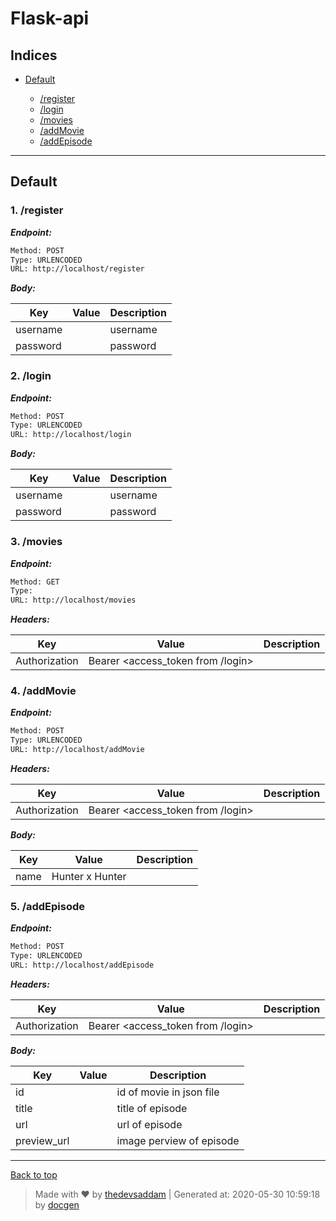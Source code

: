 
# Flask-api



## Indices

* [Default](#default)

  * [/register](#1-register)
  * [/login](#2-login)
  * [/movies](#3-movies)
  * [/addMovie](#4-addmovie)
  * [/addEpisode](#5-addepisode)


--------


## Default



### 1. /register



***Endpoint:***

```bash
Method: POST
Type: URLENCODED
URL: http://localhost/register
```



***Body:***


| Key | Value | Description |
| --- | ------|-------------|
| username |  | username |
| password |  | password |



### 2. /login



***Endpoint:***

```bash
Method: POST
Type: URLENCODED
URL: http://localhost/login
```



***Body:***


| Key | Value | Description |
| --- | ------|-------------|
| username |  | username |
| password |  | password |



### 3. /movies



***Endpoint:***

```bash
Method: GET
Type: 
URL: http://localhost/movies
```


***Headers:***

| Key | Value | Description |
| --- | ------|-------------|
| Authorization | Bearer <access_token from /login> |  |



### 4. /addMovie



***Endpoint:***

```bash
Method: POST
Type: URLENCODED
URL: http://localhost/addMovie
```


***Headers:***

| Key | Value | Description |
| --- | ------|-------------|
| Authorization | Bearer <access_token from /login> |  |



***Body:***


| Key | Value | Description |
| --- | ------|-------------|
| name | Hunter x Hunter |  |



### 5. /addEpisode



***Endpoint:***

```bash
Method: POST
Type: URLENCODED
URL: http://localhost/addEpisode
```


***Headers:***

| Key | Value | Description |
| --- | ------|-------------|
| Authorization | Bearer <access_token from /login> |  |



***Body:***


| Key | Value | Description |
| --- | ------|-------------|
| id |  | id of movie in json file |
| title |  | title of episode |
| url |  | url of episode |
| preview_url |  | image perview of episode |



---
[Back to top](#flask-api)
> Made with &#9829; by [thedevsaddam](https://github.com/thedevsaddam) | Generated at: 2020-05-30 10:59:18 by [docgen](https://github.com/thedevsaddam/docgen)
